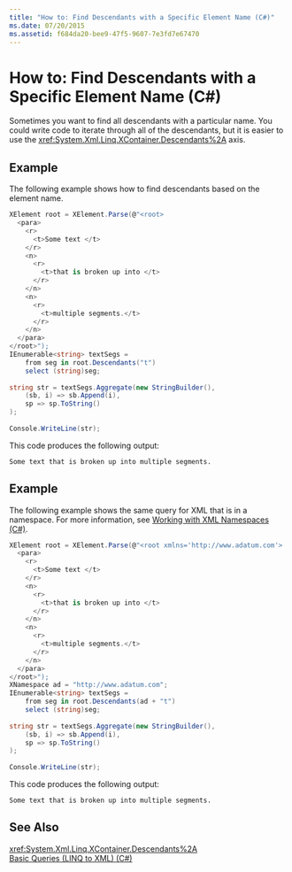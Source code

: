 ```yaml
---
title: "How to: Find Descendants with a Specific Element Name (C#)"
ms.date: 07/20/2015
ms.assetid: f684da20-bee9-47f5-9607-7e3fd7e67470
---
```

# How to: Find Descendants with a Specific Element Name (C#)
Sometimes you want to find all descendants with a particular name. You could write code to iterate through all of the descendants, but it is easier to use the <xref:System.Xml.Linq.XContainer.Descendants%2A> axis.  
  
## Example  
 The following example shows how to find descendants based on the element name.  
  
```csharp  
XElement root = XElement.Parse(@"<root>  
  <para>  
    <r>  
      <t>Some text </t>  
    </r>  
    <n>  
      <r>  
        <t>that is broken up into </t>  
      </r>  
    </n>  
    <n>  
      <r>  
        <t>multiple segments.</t>  
      </r>  
    </n>  
  </para>  
</root>");  
IEnumerable<string> textSegs =  
    from seg in root.Descendants("t")  
    select (string)seg;  
  
string str = textSegs.Aggregate(new StringBuilder(),  
    (sb, i) => sb.Append(i),  
    sp => sp.ToString()  
);  
  
Console.WriteLine(str);  
```  
  
 This code produces the following output:  
  
```  
Some text that is broken up into multiple segments.  
```  
  
## Example  
 The following example shows the same query for XML that is in a namespace. For more information, see [Working with XML Namespaces (C#)](../../../../csharp/programming-guide/concepts/linq/working-with-xml-namespaces.md).  
  
```csharp  
XElement root = XElement.Parse(@"<root xmlns='http://www.adatum.com'>  
  <para>  
    <r>  
      <t>Some text </t>  
    </r>  
    <n>  
      <r>  
        <t>that is broken up into </t>  
      </r>  
    </n>  
    <n>  
      <r>  
        <t>multiple segments.</t>  
      </r>  
    </n>  
  </para>  
</root>");  
XNamespace ad = "http://www.adatum.com";  
IEnumerable<string> textSegs =  
    from seg in root.Descendants(ad + "t")  
    select (string)seg;  
  
string str = textSegs.Aggregate(new StringBuilder(),  
    (sb, i) => sb.Append(i),  
    sp => sp.ToString()  
);  
  
Console.WriteLine(str);  
```  
  
 This code produces the following output:  
  
```  
Some text that is broken up into multiple segments.  
```  
  
## See Also  
 <xref:System.Xml.Linq.XContainer.Descendants%2A>  
 [Basic Queries (LINQ to XML) (C#)](../../../../csharp/programming-guide/concepts/linq/basic-queries-linq-to-xml.md)
